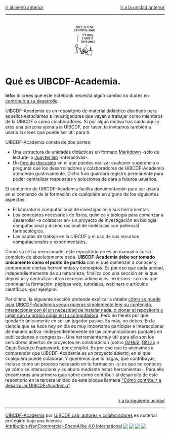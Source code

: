 <p style="text-align:left;">
   <a href="../README.md">Ir al menú anterior</a>
   <span style="float:right;">
        <a href="../README.md">Ir a la unidad anterior</a>
   </span>
</p>


-----
<br>

<center>
<img src="philosophy.png" width="15%">
</center>

<br>

# Qué es UIBCDF-Academia.

<div class="alert alert-info" role="alert">
<strong>Info:</strong> Si crees que este notebook necesita algún cambio no dudes en <a href="../Como_contribuir/Como_contribuir.md" class="alert-link">contribuir a su desarrollo</a>.
</div>

UIBCDF-Academia es un repositorio de material didáctico diseñado para aquellos estudiantes e investigadores
que vayan a trabajar como miembros de la UIBCDF o como colaboradores. Si por algún motivo has caído
aquí y eres una persona ajena a la UIBCDF, por favor, te invitamos también a usarlo si crees que
puede ser útil para ti.

UIBCDF-Academia consta de dos partes:
- Una estructura de unidades didácticas en formato [Markdown]() -sólo de lectura- o [Jupyter lab]()
  -interactivas-.
- Un [foro de discusión]() en el que puedes realizar cualquier sugerencia o pregunta que los desarrolladores y
  colaboradores de UIBCDF-Academia atenderán gustosamente. Dicho foro guardará registro permanente
para poder centralizar respuestas y soluciones de cara a futuros usuarios.

El contenido de UIBCDF-Academia facilita documentación para ser usada en el comienzo de la
formación de cualquiera en alguno de los siguientes aspectos:
- El laboratorio computacional de investigación y sus herramientas.
- Los conceptos necesarios de física, química y biología para comenzar a desarrollar -o colaborar en- un proyecto de investigación
  en biología computacional y diseño racional de moléculas con potencial farmacológico.
- Las pautas de trabajo en la UIBCDF y el uso de sus recursos computacionales y experimentales.

Como ya se ha mencionado, este repositorio no es un manual o curso completo de absolutamente nada.
**UIBCDF-Academia debe ser tomado únicamente como el punto de partida** con el que comenzar a conocer y comprender
ciertas herramientas y conceptos. Es por eso que cada unidad, independientemente de su naturaleza,
finaliza con una sección en la que depositar y centralizar otros recursos adicionales -externos-
con los que continuar la formación: páginas web, tutoriales, webinars o artículos científicos -por
ejemplo-.

Por último, la siguiente sección pretende explicar a detalle [cómo se puede usar UIBCDF-Academia
según quieras simplemente leer su contenido, interaccionar con él sin necesidad de instalar nada, o
clonar el repositorio y jugar con tu propia copia en tu computadora](../Como_se_usa/Como_se_usa.md). Pero no tienes por qué
quedarte únicamente en ser un jugador pasivo. Es más, no debes. En la ciencia que se hace hoy en día es muy
importante participar e interaccionar de manera activa -independientemente de las comunicaciones puntales en
publicaciones o congresos-. Una herramienta muy útil para ello son los servidores abiertos de
proyectos en colaboración (como [GitHub](https://github.com), [GitLab](https://about.gitlab.com/) o [Open Science Framework](https://osf.io/), por ejemplo). Es por eso que te animamos a comprender que
UIBCDF-Academia es un proyecto abierto, en el que cualquiera puede colaborar. Y queremos que lo
hagas, que contribuyas, incluso como un proceso necesario en tu formación -si es que no conoces ya cómo se
interacciona y colabora mediante estas herramientas-. Para ello encontrarás una primera guía sobre
comó contribuir al desarrollo de este repositorio en la tercera unidad de este bloque llamada ["Cómo
contribuir a desarrollar UIBCDF-Academia"](../Como_contribuir/Como_contribuir.md).


<br />

<div style='text-align: right;'> <a href="../Como_se_usa/Como_se_usa.md">Ir a la siguiente unidad</a> </div>

-------
<p xmlns:cc="http://creativecommons.org/ns#" xmlns:dct="http://purl.org/dc/terms/"><a property="dct:title" rel="cc:attributionURL" href="https://github.com/uibcdf/Academia">UIBCDF-Academia</a> por <a rel="cc:attributionURL dct:creator" property="cc:attributionName" href="https://github.com/uibcdf/Academia/graphs/contributors">UIBCDF Lab, autores y colaboradores</a> es material protegido bajo una licencia <a href="http://creativecommons.org/licenses/by-nc-sa/4.0/deed.es?ref=chooser-v1" target="_blank" rel="license noopener noreferrer" style="display:inline-block;">Attribution-NonCommercial-ShareAlike 4.0 International<img style="height:22px!important;margin-left:3px;vertical-align:text-bottom;" src="https://mirrors.creativecommons.org/presskit/icons/cc.svg?ref=chooser-v1"><img style="height:22px!important;margin-left:3px;vertical-align:text-bottom;" src="https://mirrors.creativecommons.org/presskit/icons/by.svg?ref=chooser-v1"><img style="height:22px!important;margin-left:3px;vertical-align:text-bottom;" src="https://mirrors.creativecommons.org/presskit/icons/nc.svg?ref=chooser-v1"><img style="height:22px!important;margin-left:3px;vertical-align:text-bottom;" src="https://mirrors.creativecommons.org/presskit/icons/sa.svg?ref=chooser-v1"></a></p>


